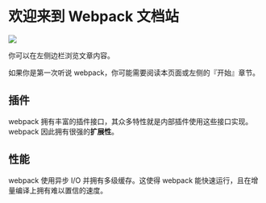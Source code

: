# 欢迎来到 Webpack 文档站

![](https://webpack.github.io/assets/what-is-webpack.png)

你可以在左侧边栏浏览文章内容。

如果你是第一次听说 webpack，你可能需要阅读本页面或左侧的『开始』章节。

## 插件

webpack 拥有丰富的插件接口，其众多特性就是内部插件使用这些接口实现。webpack 因此拥有很强的**扩展性**。

## 性能

webpack 使用异步 I\/O 并拥有多级缓存。这使得 webpack 能快速运行，且在增量编译上拥有难以置信的速度。

